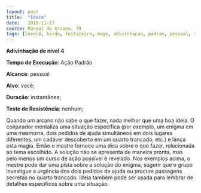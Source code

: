 ```yaml
---
layout: post
title:  "Ideia"
date:   2016-11-17
source: Manual do Arcano. 79
tags: [level4, bardo, feiticeiro, mago, adivinhacao, padrao, pessoal, voce, instantanea, nenhum]
---
```


**Adivinhação de nível 4**

**Tempo de Execução**: Ação Padrão

**Alcance**: pessoal

**Alvo**: você;

**Duração**: instantânea;

**Teste de Resistência**: nenhum;

Quando um arcano não sabe o que 
fazer, nada melhor que uma boa ideia. O 
conjurador mentaliza uma situação específica (por exemplo, um enigma em uma 
masmorra, dois pedidos de ajuda simultâneos em dois lugares diferentes, um cadáver descoberto em um quarto trancado, 
etc.) e lança esta magia. Então o mestre 
fornece uma dica sobre o que fazer, relacionada ao tema escolhido. A solução não 
se apresenta de maneira pronta, mas pelo 
menos um curso de ação possível é revelado. Nos exemplos acima, o mestre pode 
dar uma pista sobre a solução do enigma, 
sugerir que o grupo investigue a urgência 
dos dois pedidos de ajuda ou procure passagens secretas no quarto trancado. Ideia
também pode ser usada para lembrar de 
detalhes específicos sobre uma situação.